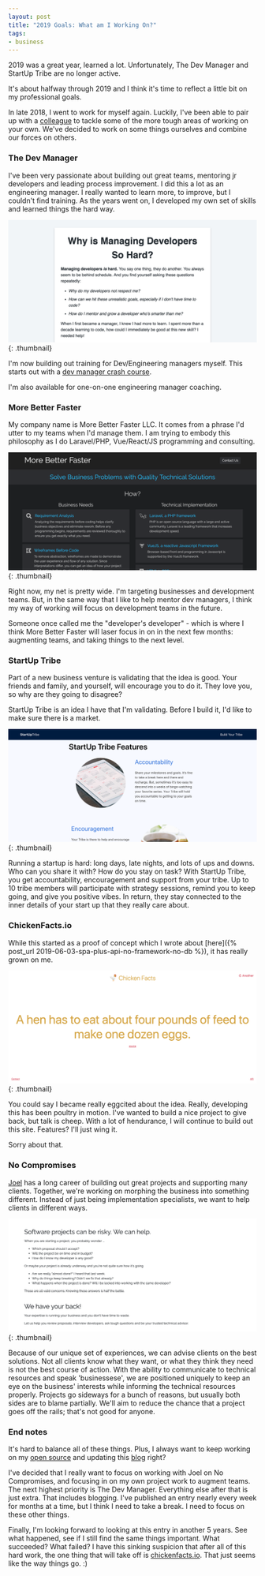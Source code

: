 ```yaml
---
layout: post
title: "2019 Goals: What am I Working On?"
tags:
- business
---
```

<div class="update-post">
    2019 was a great year, learned a lot. Unfortunately, The Dev Manager and StartUp Tribe are no longer active.
</div>

It's about halfway through 2019 and I think it's time to reflect a little bit on my professional goals.

In late 2018, I went to work for myself again. Luckily, I've been able to pair up with a [colleague](http://joelclermont.com) to tackle some of the more tough areas of working on your own.  We've decided to work on some things ourselves and combine our forces on others.

### The Dev Manager

I've been very passionate about building out great teams, mentoring jr developers and leading process improvement.  I did this a lot as an engineering manager. I really wanted to learn more, to improve, but I couldn't find training. As the years went on, I developed my own set of skills and learned things the hard way.

[![The Dev Manager](/uploads/2019/thedevmanager.com.png)](https://thedevmanager.com){: .thumbnail}

I'm now building out training for Dev/Engineering managers myself.  This starts out with a [dev manager crash course](https://thedevmanager.com).

I'm also available for one-on-one engineering manager coaching.

### More Better Faster

My company name is More Better Faster LLC.  It comes from a phrase I'd utter to my teams when I'd manage them.  I am trying to embody this philosophy as I do Laravel/PHP, Vue/React/JS programming and consulting.

[![Milwaukee Web Developer](/uploads/2019/morebetterfaster.io.png)](https://morebetterfaster.io){: .thumbnail}

Right now, my net is pretty wide. I'm targeting businesses and development teams.  But, in the same way that I like to help mentor dev managers, I think my way of working will focus on development teams in the future.

Someone once called me the "developer's developer" - which is where I think More Better Faster will laser focus in on in the next few months: augmenting teams, and taking things to the next level.

### StartUp Tribe

Part of a new business venture is validating that the idea is good. Your friends and family, and yourself, will encourage you to do it. They love you, so why are they going to disagree?  

StartUp Tribe is an idea I have that I'm validating. Before I build it, I'd like to make sure there is a market.  

[![StartUp Tribe](/uploads/2019/startuptribe.us.png)](https://startuptribe.us){: .thumbnail}

Running a startup is hard: long days, late nights, and lots of ups and downs.  Who can you share it with? How do you stay on task?  With StartUp Tribe, you get accountability, encouragement and support from your tribe.  Up to 10 tribe members will participate with strategy sessions, remind you to keep going, and give you positive vibes.  In return, they stay connected to the inner details of your start up that they really care about.

### ChickenFacts.io

While this started as a proof of concept which I wrote about [here]({% post_url 2019-06-03-spa-plus-api-no-framework-no-db %}), it has really grown on me.

[![Chicken Facts](/uploads/2019/chickenfacts.io.png)](https://chickenfacts.io){: .thumbnail}

You could say I became really eggcited about the idea.  Really, developing this has been poultry in motion.  I've wanted to build a nice project to give back, but talk is cheep.  With a lot of hendurance, I will continue to build out this site.  Features? I'll just wing it.

Sorry about that.

### No Compromises

[Joel](http://joelclermont.com) has a long career of building out great projects and supporting many clients.  Together, we're working on morphing the business into something different.  Instead of just being implementation specialists, we want to help clients in different ways.

[![No Compromises](/uploads/2019/nocompromises.io.png)](https://nocompromises.io){: .thumbnail}

Because of our unique set of experiences, we can advise clients on the best solutions.  Not all clients know what they want, or what they think they need is not the best course of action.  With the ability to communicate to technical resources and speak 'businessese', we are positioned uniquely to keep an eye on the business' interests while informing the technical resources properly.  Projects go sideways for a bunch of reasons, but usually both sides are to blame partially.  We'll aim to reduce the chance that a project goes off the rails; that's not good for anyone.

### End notes

It's hard to balance all of these things. Plus, I always want to keep working on my [open source](https://aaronsaray.github.io/) and updating this [blog](/blog) right?

I've decided that I really want to focus on working with Joel on No Compromises, and focusing in on my own project work to augment teams.  The next highest priority is The Dev Manager.  Everything else after that is just extra. That includes blogging.  I've published an entry nearly every week for months at a time, but I think I need to take a break.  I need to focus on these other things.

Finally, I'm looking forward to looking at this entry in another 5 years. See what happened, see if I still find the same things important. What succeeded? What failed?  I have this sinking suspicion that after all of this hard work, the one thing that will take off is [chickenfacts.io](https://chickenfacts.io).  That just seems like the way things go. :)
